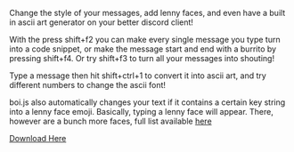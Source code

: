 Change the style of your messages, add lenny faces, and even have a built in ascii art generator on your better discord client!

With the press shift+f2 you can make every single message you type turn into a code snippet, or make the message start and end with a burrito by pressing shift+f4. Or try shift+f3 to turn all your messages into shouting!

Type a message then hit shift+ctrl+1 to convert it into ascii art, and try different numbers to change the ascii font! 

boi.js also automatically changes your text if it contains a certain key string into a lenny face emoji. Basically, typing <lenny> a lenny face will appear. There, however are a bunch more faces, full list available <a href="https://github.com/davidovski/BDPlugins/blob/master/boi/emojis.txt"  >here</a> 

<a href="https://raw.githubusercontent.com/davidovski/BDPlugins/master/boi/boi.plugin.js" download>Download Here</a>